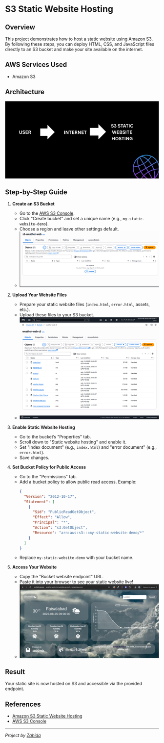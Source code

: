 # S3 Static Website Hosting

## Overview
This project demonstrates how to host a static website using Amazon S3. By following these steps, you can deploy HTML, CSS, and JavaScript files directly to an S3 bucket and make your site available on the internet.

## AWS Services Used
- Amazon S3

## Architecture
![Architecture Diagram](./images/USER.png)

## Step-by-Step Guide

1. **Create an S3 Bucket**
   - Go to the [AWS S3 Console](https://s3.console.aws.amazon.com/s3/).
   - Click "Create bucket" and set a unique name (e.g., `my-static-website-demo`).
   - Choose a region and leave other settings default.
   - ![S3 Bucket Creation](./images/bucket-creation.png)

2. **Upload Your Website Files**
   - Prepare your static website files (`index.html`, `error.html`, assets, etc.).
   - Upload these files to your S3 bucket.
   - ![S3 Upload Files](./images/website-setting.png)

3. **Enable Static Website Hosting**
   - Go to the bucket’s "Properties" tab.
   - Scroll down to "Static website hosting" and enable it.
   - Set "index document" (e.g., `index.html`) and "error document" (e.g., `error.html`).
   - Save changes.

4. **Set Bucket Policy for Public Access**
   - Go to the "Permissions" tab.
   - Add a bucket policy to allow public read access. Example:
     ```json
     {
       "Version": "2012-10-17",
       "Statement": [
         {
           "Sid": "PublicReadGetObject",
           "Effect": "Allow",
           "Principal": "*",
           "Action": "s3:GetObject",
           "Resource": "arn:aws:s3:::my-static-website-demo/*"
         }
       ]
     }
     ```
   - Replace `my-static-website-demo` with your bucket name.

5. **Access Your Website**
   - Copy the "Bucket website endpoint" URL.
   - Paste it into your browser to see your static website live!
   - ![Website Result](./images/website-result.png)

## Result
Your static site is now hosted on S3 and accessible via the provided endpoint.

## References
- [Amazon S3 Static Website Hosting](https://docs.aws.amazon.com/AmazonS3/latest/userguide/WebsiteHosting.html)
- [AWS S3 Console](https://s3.console.aws.amazon.com/s3/)

---

*Project by [Zahida](https://www.linkedin.com/in/zahida-parveen-73a446347/)*